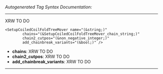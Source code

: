 _Autogenerated Tag Syntax Documentation:_

---
XRW TO DO

```
<SetupCoiledCoilFoldTreeMover name="(&string;)"
        chains="(&SetupCoiledCoilFoldTreeMover_chain_string;)"
        chain2_cutpos="(&non_negative_integer;)"
        add_chainbreak_variants="(&bool;)" />
```

-   **chains**: XRW TO DO
-   **chain2_cutpos**: XRW TO DO
-   **add_chainbreak_variants**: XRW TO DO

---
